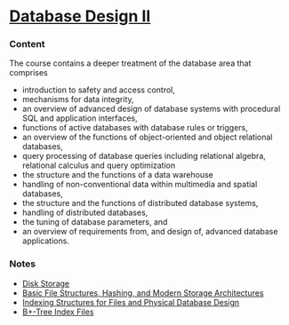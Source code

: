 # [Database Design II](http://uu.se/en/admissions/master/selma/kursplan/?kKod=1DL400&lasar=)

### Content
The course contains a deeper treatment of the database area that comprises
  - introduction to safety and access control,
  - mechanisms for data integrity,
  - an overview of advanced design of database systems with procedural SQL and application interfaces,
  - functions of active databases with database rules or triggers,
  - an overview of the functions of object-oriented and object relational databases,
  - query processing of database queries including relational algebra, relational calculus and query optimization
  - the structure and the functions of a data warehouse
  - handling of non-conventional data within multimedia and spatial databases,
  - the structure and the functions of distributed database systems,
  - handling of distributed databases,
  - the tuning of database parameters, and
  - an overview of requirements from, and design of, advanced database applications.

### Notes
  - [Disk Storage](2017-10-30-disk-storage.md)
  - [Basic File Structures, Hashing, and Modern Storage Architectures](2017-11-01-basic-file-structures-hashing.md)
  - [Indexing Structures for Files and Physical Database Design](2017-11-03-indexes.md)
  - [B+-Tree Index Files](2017-11-03-b-plus-tree.md)
